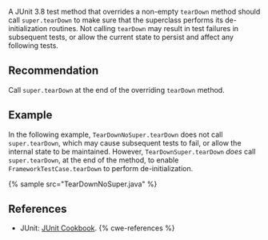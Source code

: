 A JUnit 3.8 test method that overrides a non-empty `tearDown` method should call `super.tearDown` to make sure that the superclass performs its de-initialization routines. Not calling `tearDown` may result in test failures in subsequent tests, or allow the current state to persist and affect any following tests.


## Recommendation
Call `super.tearDown` at the end of the overriding `tearDown` method.


## Example
In the following example, `TearDownNoSuper.tearDown` does not call `super.tearDown`, which may cause subsequent tests to fail, or allow the internal state to be maintained. However, `TearDownSuper.tearDown` *does* call `super.tearDown`, at the end of the method, to enable `FrameworkTestCase.tearDown` to perform de-initialization.

{% sample src="TearDownNoSuper.java" %}

## References
* JUnit: [JUnit Cookbook](http://junit.sourceforge.net/junit3.8.1/doc/cookbook/cookbook.htm).
{% cwe-references %}
